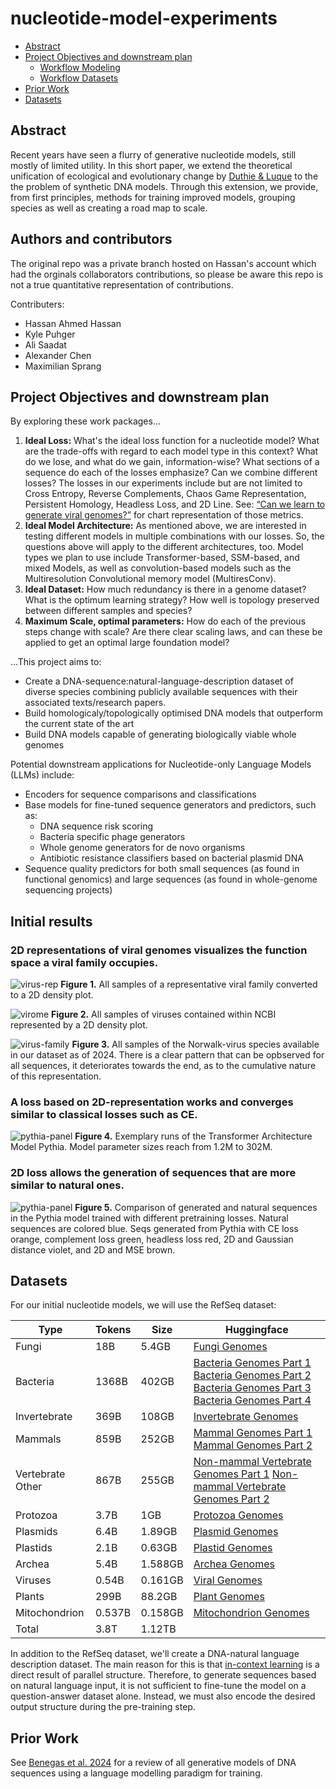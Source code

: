 # nucleotide-model-experiments <!-- omit in toc -->

- [Abstract](#abstract)
- [Project Objectives and downstream plan](#project-objectives-and-downstream-plan)
  - [Workflow Modeling](#workflow-modeling)
  - [Workflow Datasets](#workflow-datasets)
- [Prior Work](#prior-work)
- [Datasets](#datasets)

## Abstract

Recent years have seen a flurry of generative nucleotide models, still mostly of limited utility. In this short paper, we extend the theoretical unification of ecological and evolutionary change by [Duthie \& Luque](https://arxiv.org/abs/2409.10766) to the the problem of synthetic DNA models. Through this extension, we provide, from first principles, methods for training improved models, grouping species as well as creating a road map to scale. 


## Authors and contributors
The original repo was a private branch hosted on Hassan's account which had the orginals collaborators contributions, so please be aware this repo is not a true quantitative representation of contributions. 

Contributers: 
- Hassan Ahmed Hassan
- Kyle Puhger
- Ali Saadat
- Alexander Chen
- Maximilian Sprang


## Project Objectives and downstream plan

By exploring these work packages... 
1. **Ideal Loss:** What's the ideal loss function for a nucleotide model? What are the trade-offs with regard to each model type in this context? What do we lose, and what do we gain, information-wise? What sections of a sequence do each of the losses emphasize? Can we combine different losses? The losses in our experiments include but are not limited to Cross Entropy, Reverse Complements, Chaos Game Representation, Persistent Homology, Headless Loss, and 2D Line. See: [“Can we learn to generate viral genomes?”](https://huggingface.co/spaces/Hack90/virus_explorer)  for chart representation of those metrics.
2. **Ideal Model Architecture:** As mentioned above, we are interested in testing different models in multiple combinations with our losses. So, the questions above will apply to the different architectures, too. Model types we plan to use include Transformer-based, SSM-based, and mixed Models, as well as convolution-based models such as the Multiresolution Convolutional memory model (MultiresConv).
3. **Ideal Dataset:** How much redundancy is there in a genome dataset? What is the optimum learning strategy? How well is topology preserved between different samples and species?
4. **Maximum Scale, optimal parameters:** How do each of the previous steps change with scale? Are there clear scaling laws, and can these be applied to get an optimal large foundation model?

...This project aims to:

- Create a DNA-sequence:natural-language-description dataset of diverse species combining publicly available sequences with their associated texts/research papers.
- Build homologicaly/topologically optimised DNA models that outperform the current state of the art
- Build DNA models capable of generating biologically viable whole genomes

Potential downstream applications for Nucleotide-only Language Models (LLMs) include:

- Encoders for sequence comparisons and classifications
- Base models for fine-tuned sequence generators and predictors, such as:
  - DNA sequence risk scoring
  - Bacteria specific phage generators
  - Whole genome generators for de novo organisms
  - Antibiotic resistance classifiers based on bacterial plasmid DNA
- Sequence quality predictors for both small sequences (as found in functional genomics) and large sequences (as found in whole-genome sequencing projects)

## Initial results 

### 2D representations of viral genomes visualizes the function space a viral family occupies. 

![virus-rep](images/movie_5.gif)
**Figure 1.** All samples of a representative viral family converted to a 2D density plot.

![virome](images/movie_7.gif)
**Figure 2.** All samples of viruses contained within NCBI represented by a 2D density plot.

![virus-family](images/Norwalk_virus_full_length.svg)
**Figure 3.** All samples of the Norwalk-virus species available in our dataset as of 2024. There is a clear pattern that can be opbserved for all sequences, it deteriorates towards the end, as to the cumulative nature of this representation. 

### A loss based on 2D-representation works and converges similar to classical losses such as CE. 

![pythia-panel](images/panel-plot0.01-pythia.png)
**Figure 4.** Exemplary runs of the Transformer Architecture Model Pythia. Model parameter sizes
reach from 1.2M to 302M.

### 2D loss allows the generation of sequences that are more similar to natural ones. 

![pythia-panel](images/pythia_loss_tsne.png)
**Figure 5.** Comparison of generated and natural sequences in the Pythia model trained with different
pretraining losses. Natural sequences are colored blue. Seqs generated from Pythia with CE loss
orange, complement loss green, headless loss red, 2D and Gaussian distance violet, and 2D and MSE
brown.

## Datasets

For our initial nucleotide models, we will use the RefSeq dataset:

| Type          | Tokens | Size | Huggingface                                                                                                               |
| ---------------- | ------ | ------- | ---------------------------------------------------------------------------------------------------------------------------- |
| Fungi         | 18B | 5.4GB   | [Fungi Genomes](https://huggingface.co/datasets/Hack90/ref_seq_fungi)              |
| Bacteria      | 1368B  | 402GB   |    [Bacteria Genomes Part 1](https://huggingface.co/datasets/Hack90/ref_seq_bacteria_part_1)  [Bacteria Genomes Part 2](https://huggingface.co/datasets/Hack90/ref_seq_bacteria_part_2) [Bacteria Genomes Part 3](https://huggingface.co/datasets/Hack90/ref_seq_bacteria_part_3)  [Bacteria Genomes Part 4](https://huggingface.co/datasets/Hack90/ref_seq_bacteria_part_4)                                                                                                                         |
| Invertebrate  | 369B   | 108GB   | [Invertebrate Genomes](https://huggingface.co/datasets/Hack90/ref_seq_invertebrate)   |
| Mammals       | 859B   | 252GB   |    [Mammal Genomes Part 1](https://huggingface.co/datasets/Hack90/ref_seq_mammals_part_1) [Mammal Genomes Part 2](https://huggingface.co/datasets/Hack90/ref_seq_mammals_part_2)                                                                                                                        |
| Vertebrate Other | 867B   | 255GB   |  [Non-mammal Vertebrate Genomes Part 1](https://huggingface.co/datasets/Hack90/ref_seq_vertebrate_non_mammal_part_1) [Non-mammal Vertebrate Genomes Part 2](https://huggingface.co/datasets/Hack90/ref_seq_vertebrate_non_mammal_part_2)                                                                                                                         |
| Protozoa      | 3.7B   | 1GB  | [Protozoa Genomes](https://huggingface.co/datasets/Hack90/ref_seq_protozoa)        |
| Plasmids      | 6.4B   | 1.89GB  | [Plasmid Genomes](https://huggingface.co/datasets/Hack90/ref_seq_plasmid)          |
| Plastids      | 2.1B   | 0.63GB  | [Plastid Genomes](https://huggingface.co/datasets/Hack90/ref_seq_plastid)          |
| Archea        | 5.4B   | 1.588GB | [Archea Genomes](https://huggingface.co/datasets/Hack90/ref_seq_archaea)          |
| Viruses       | 0.54B  | 0.161GB | [Viral Genomes](https://huggingface.co/datasets/Hack90/ref_seq_viral)              |
| Plants        | 299B   | 88.2GB  | [Plant Genomes](https://huggingface.co/datasets/Hack90/ref_seq_plants)                                                                                                                           |
| Mitochondrion | 0.537B | 0.158GB | [Mitochondrion Genomes](https://huggingface.co/datasets/Hack90/ref_seq_mitochondrion) |
| Total         | 3.8T   | 1.12TB  |                                                                                                                           |

In addition to the RefSeq dataset, we'll create a DNA-natural language description dataset. The main reason for this is that [in-context learning](https://arxiv.org/abs/2402.12530) is a direct result of parallel structure. Therefore, to generate sequences based on natural language input, it is not sufficient to fine-tune the model on a question-answer dataset alone. Instead, we must also encode the desired output structure during the pre-training step.


## Prior Work
See [Benegas et al. 2024](https://arxiv.org/abs/2407.11435) for a review of all generative models of DNA sequences using a language modelling paradigm for training. 
